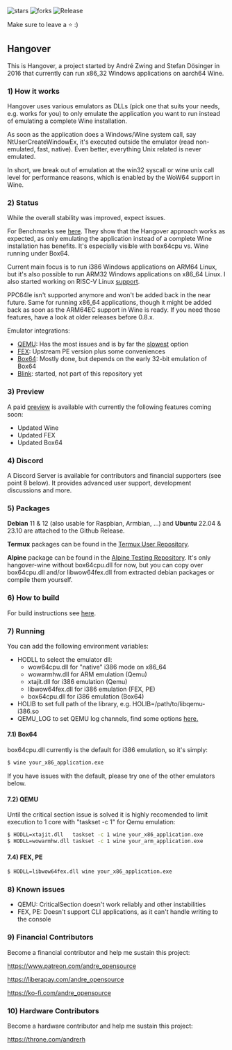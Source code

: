 ![stars](https://img.shields.io/github/stars/AndreRH/hangover?style=flat-square)
![forks](https://img.shields.io/github/forks/AndreRH/hangover?style=flat-square)
![Release](https://img.shields.io/github/v/release/AndreRH/hangover?style=flat-square)

Make sure to leave a :star: :)

## Hangover
This is Hangover, a project started by André Zwing and Stefan Dösinger in 2016 that currently can
run x86_32 Windows applications on aarch64 Wine.

### 1) How it works
Hangover uses various emulators as DLLs (pick one that suits your needs, e.g. works for you) to only emulate the application you want to run instead of emulating a complete Wine installation.

As soon as the application does a Windows/Wine system call, say NtUserCreateWindowEx, it's executed outside the emulator (read non-emulated, fast, native). Even better, everything Unix related is never emulated.

In short, we break out of emulation at the win32 syscall or wine unix call level for performance reasons, which is enabled by the WoW64 support in Wine.

### 2) Status
While the overall stability was improved, expect issues.

For Benchmarks see [here](benchmarks/readme.md). They show that the Hangover approach works as expected, as only emulating the application instead of a complete Wine installation has benefits. It's especially visible with box64cpu vs. Wine running under Box64.

Current main focus is to run i386 Windows applications on ARM64 Linux, but it's also possible to run ARM32 Windows applications on x86_64 Linux. I also started working on RISC-V Linux [support](https://www.patreon.com/posts/risc-v-91365090).

PPC64le isn't supported anymore and won't be added back in the near future.
Same for running x86_64 applications, though it might be added back as soon as the ARM64EC support in Wine is ready.
If you need those features, have a look at older releases before 0.8.x.

Emulator integrations:

- [QEMU](https://gitlab.com/qemu-project/qemu): Has the most issues and is by far the [slowest](https://github.com/AndreRH/hangover/tree/master/benchmarks) option
- [FEX](https://github.com/FEX-Emu/FEX): Upstream PE version plus some conveniences
- [Box64](https://github.com/ptitSeb/box64/): Mostly done, but depends on the early 32-bit emulation of Box64
- [Blink](https://github.com/jart/blink): started, not part of this repository yet

### 3) Preview
A paid [preview](https://www.patreon.com/posts/previews-82611984) is available with currently the following features coming soon:

- Updated Wine
- Updated FEX
- Updated Box64

### 4) Discord
A Discord Server is available for contributors and financial supporters (see point 8 below).
It provides advanced user support, development discussions and more.

### 5) Packages
__Debian__ 11 & 12 (also usable for Raspbian, Armbian, ...) and __Ubuntu__ 22.04 & 23.10 are attached to the Github Release.

__Termux__ packages can be found in the [Termux User Repository](https://github.com/termux-user-repository/tur).

__Alpine__ package can be found in the [Alpine Testing Repository](https://gitlab.alpinelinux.org/alpine/aports/-/tree/master/testing/hangover-wine).
It's only hangover-wine without box64cpu.dll for now, but you can copy over box64cpu.dll and/or libwow64fex.dll from extracted debian packages or compile them yourself.

### 6) How to build
For build instructions see [here](docs/COMPILE.md).

### 7) Running
You can add the following environment variables:

* HODLL to select the emulator dll:
    * wow64cpu.dll for "native" i386 mode on x86_64
    * wowarmhw.dll for ARM emulation (Qemu)
    * xtajit.dll for i386 emulation (Qemu)
    * libwow64fex.dll for i386 emulation (FEX, PE)
    * box64cpu.dll for i386 emulation (Box64)
* HOLIB to set full path of the library, e.g. HOLIB=/path/to/libqemu-i386.so
* QEMU_LOG to set QEMU log channels, find some options [here.](https://github.com/AndreRH/qemu/blob/v5.2.0/util/log.c#L297)

#### 7.1) Box64
box64cpu.dll currently is the default for i386 emulation, so it's simply:

```bash
$ wine your_x86_application.exe
```

If you have issues with the default, please try one of the other emulators below.

#### 7.2) QEMU
Until the critical section issue is solved it is highly recomended to limit execution to 1 core with
"taskset -c 1" for Qemu emulation:

```bash
$ HODLL=xtajit.dll   taskset -c 1 wine your_x86_application.exe
$ HODLL=wowarmhw.dll taskset -c 1 wine your_arm_application.exe
```

#### 7.4) FEX, PE
```bash
$ HODLL=libwow64fex.dll wine your_x86_application.exe
```

### 8) Known issues

* QEMU: CriticalSection doesn't work reliably and other instabilities
* FEX, PE: Doesn't support CLI applications, as it can't handle writing to the console

### 9) Financial Contributors

Become a financial contributor and help me sustain this project:

https://www.patreon.com/andre_opensource

https://liberapay.com/andre_opensource

https://ko-fi.com/andre_opensource

### 10) Hardware Contributors

Become a hardware contributor and help me sustain this project:

https://throne.com/andrerh
